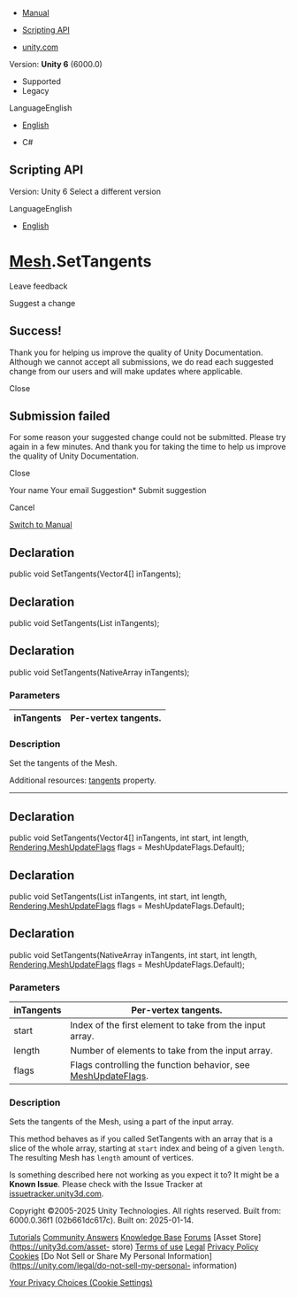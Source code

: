 [ ]()

  * [Manual](../Manual/index.html)
  * [Scripting API](../ScriptReference/index.html)

  * [unity.com](https://unity.com/)

Version: **Unity 6** (6000.0)

  * Supported
  * Legacy

LanguageEnglish

  * [English]()

  * C#

[ ](https://docs.unity3d.com)

## Scripting API

Version: Unity 6 Select a different version

LanguageEnglish

  * [English]()

#  [Mesh](Mesh.html).SetTangents

Leave feedback

Suggest a change

## Success!

Thank you for helping us improve the quality of Unity Documentation. Although
we cannot accept all submissions, we do read each suggested change from our
users and will make updates where applicable.

Close

## Submission failed

For some reason your suggested change could not be submitted. Please <a>try
again</a> in a few minutes. And thank you for taking the time to help us
improve the quality of Unity Documentation.

Close

Your name Your email Suggestion* Submit suggestion

Cancel

[Switch to Manual](../Manual/class-Mesh.html "Go to Mesh Component in the
Manual")

## Declaration

public void SetTangents(Vector4[] inTangents);

## Declaration

public void SetTangents(List<Vector4> inTangents);

## Declaration

public void SetTangents(NativeArray<T> inTangents);

### Parameters

inTangents | Per-vertex tangents.  
---|---  
  
### Description

Set the tangents of the Mesh.

Additional resources: [tangents](Mesh-tangents.html) property.

* * *

## Declaration

public void SetTangents(Vector4[] inTangents, int start, int length,
[Rendering.MeshUpdateFlags](Rendering.MeshUpdateFlags.html) flags =
MeshUpdateFlags.Default);

## Declaration

public void SetTangents(List<Vector4> inTangents, int start, int length,
[Rendering.MeshUpdateFlags](Rendering.MeshUpdateFlags.html) flags =
MeshUpdateFlags.Default);

## Declaration

public void SetTangents(NativeArray<T> inTangents, int start, int length,
[Rendering.MeshUpdateFlags](Rendering.MeshUpdateFlags.html) flags =
MeshUpdateFlags.Default);

### Parameters

inTangents | Per-vertex tangents.  
---|---  
start | Index of the first element to take from the input array.  
length | Number of elements to take from the input array.  
flags | Flags controlling the function behavior, see [MeshUpdateFlags](Rendering.MeshUpdateFlags.html).  
  
### Description

Sets the tangents of the Mesh, using a part of the input array.

This method behaves as if you called SetTangents with an array that is a slice
of the whole array, starting at `start` index and being of a given `length`.
The resulting Mesh has `length` amount of vertices.

Is something described here not working as you expect it to? It might be a
**Known Issue**. Please check with the Issue Tracker at
[issuetracker.unity3d.com](https://issuetracker.unity3d.com).

Copyright ©2005-2025 Unity Technologies. All rights reserved. Built from:
6000.0.36f1 (02b661dc617c). Built on: 2025-01-14.

[Tutorials](https://unity3d.com/learn) [Community
Answers](https://answers.unity3d.com) [Knowledge
Base](https://support.unity3d.com/hc/en-us)
[Forums](https://forum.unity3d.com) [Asset Store](https://unity3d.com/asset-
store) [Terms of use](https://docs.unity3d.com/Manual/TermsOfUse.html)
[Legal](https://unity.com/legal) [Privacy
Policy](https://unity.com/legal/privacy-policy)
[Cookies](https://unity.com/legal/cookie-policy) [Do Not Sell or Share My
Personal Information](https://unity.com/legal/do-not-sell-my-personal-
information)

[Your Privacy Choices (Cookie Settings)](javascript:void\(0\);)

